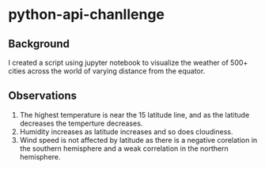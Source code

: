 # python-api-chanllenge

## Background
I created a script using jupyter notebook to visualize the weather of 500+ cities across the world of varying distance from the equator.

## Observations
1. The highest temperature is near the 15 latitude line, and as the latitude decreases the temperture decreases.
2. Humidity increases as latitude increases and so does cloudiness.
3. Wind speed is not affected by latitude as there is a negative corelation in the southern hemisphere and a weak correlation in the northern hemisphere.


